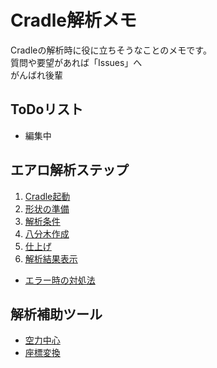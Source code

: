 # Cradle解析メモ
Cradleの解析時に役に立ちそうなことのメモです。  
質問や要望があれば「Issues」へ  
がんばれ後輩

## ToDoリスト
- 編集中

## エアロ解析ステップ
1. [Cradle起動](https://github.com/KIT-formula/Cradle/blob/master/%E8%A7%A3%E6%9E%90%E6%89%8B%E9%A0%86/%E8%B5%B7%E5%8B%95.md)
2. [形状の準備](https://github.com/KIT-formula/Cradle/blob/master/%E8%A7%A3%E6%9E%90%E6%89%8B%E9%A0%86/%E5%BD%A2%E7%8A%B6%E3%81%AE%E6%BA%96%E5%82%99.md)
3. [解析条件](https://github.com/KIT-formula/Cradle/blob/master/%E8%A7%A3%E6%9E%90%E6%89%8B%E9%A0%86/%E8%A7%A3%E6%9E%90%E6%9D%A1%E4%BB%B6.md)
4. [八分木作成](https://github.com/KIT-formula/Cradle/blob/master/%E8%A7%A3%E6%9E%90%E6%89%8B%E9%A0%86/%E5%85%AB%E5%88%86%E6%9C%A8%E4%BD%9C%E6%88%90.md)
5. [仕上げ](https://github.com/KIT-formula/Cradle-notes/blob/master/%E8%A7%A3%E6%9E%90%E6%89%8B%E9%A0%86/%E4%BB%95%E4%B8%8A%E3%81%92.md)
6. [解析結果表示](https://github.com/KIT-formula/Cradle-notes/blob/master/%E8%A7%A3%E6%9E%90%E6%89%8B%E9%A0%86/%E8%A7%A3%E6%9E%90%E7%B5%90%E6%9E%9C%E8%A1%A8%E7%A4%BA.md)
  
- [エラー時の対処法](https://github.com/KIT-formula/Cradle-notes/blob/master/%E8%A7%A3%E6%9E%90%E6%89%8B%E9%A0%86/%E3%82%A8%E3%83%A9%E3%83%BC%E6%99%82%E3%81%AE%E5%AF%BE%E5%87%A6%E6%B3%95.md)

## 解析補助ツール
- [空力中心](https://github.com/KIT-formula/Cradle/tree/master/%E8%A7%A3%E6%9E%90%E8%A3%9C%E5%8A%A9%E3%83%84%E3%83%BC%E3%83%AB/%E7%A9%BA%E5%8A%9B%E4%B8%AD%E5%BF%83)
- [座標変換](https://github.com/KIT-formula/Cradle/tree/master/%E8%A7%A3%E6%9E%90%E8%A3%9C%E5%8A%A9%E3%83%84%E3%83%BC%E3%83%AB/%E5%BA%A7%E6%A8%99%E5%A4%89%E6%8F%9B)
